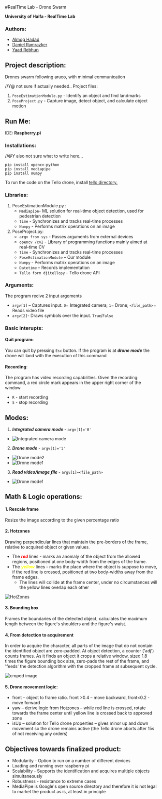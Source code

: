 #RealTime Lab - Drone Swarm


**University of Haifa - RealTime Lab**

### Authors:

* [Almog Hadad](https://github.com/AlmogHadad)
* [Daniel Ramrazker](https://github.com/danielramraz)
* [Yaad Rebhun](https://github.com/YaadR)

## Project description:
Drones swarm following aruco, with minimal communication

//Y@ not sure if actually needed.. 
Project files: 
1. `PoseEstimationModule.py` - Identify an object and find landmarks 
2. `PoseProject.py` - Capture image, detect object, and calculate object motion


## Run Me:
IDE: **Raspberry.pi**
### Installations:

//@Y also not sure what to write here...
```
pip install opencv-python
pip install mediapipe 
pip install numpy
```

To run the code on the Tello drone, install [tello directory.](https://github.com/damiafuentes/DJITelloPy)

### Libraries:
1. PoseEstimationModule.py :
   * `Mediapipe`- ML solution for real-time object detection, used for pedestrian detection
   * `time` - Synchronizes and tracks real-time processes
   * `Numpy` - Performs matrix operations on an image
2. PoseProject.py:
   * `argv from sys` - Passes arguments from external devices
   * `opencv /cv2` - Library of programming functions mainly aimed at real-time CV
   * `time` - Synchronizes and tracks real-time processes
   * `PoseEstimationModule` – Our module
   * `Numpy` - Performs matrix operations on an image
   * `Datetime` – Records implementation
   * `Tello form djitellopy` – Tello drone API
### Arguments:
The program recive 2 input argoments
 * `argv[1]` – Captures input. `0`= Integrated camera; `1`= Drone; `<file_path>`= Reads video file
 * `argv[2]`- Draws symbols over the input. `True`/`False`

### Basic interupts:
#### Quit program:
You can quit by pressing `Esc` button. If the program is at ***drone mode*** the drone will land with the execution of this command
#### Recording:
The program has video recording capabilities. Given the recording command, a red circle mark appears in the upper right corner of the window
* `R` - start recording
* `S` - stop recording

## Modes:
1. ***Integrated camera mode*** - `argv[1]='0'`
* ![Integrated camera mode](MarkdownFiles/integrated_camera.gif)

2. ***Drone mode*** - `argv[1]='1'`
* ![Drone mode2](MarkdownFiles/drone_flight2.gif)
* ![Drone mode1](MarkdownFiles/drone_flight1.gif)


3. ***Read video/image file*** - `argv[1]=<file_path>`
* ![Drone mode1](MarkdownFiles/video_file.gif)

## Math & Logic operations:
#### 1. Rescale frame
Resize the image according to the given percentage ratio
#### 2. Hotzones
Drawing perpendicular lines that maintain the pre-borders of the frame, relative to acquired object or given values.
* The <span style="color:red">***red***</span> lines - marks an anomaly of the object from the allowed regions, positioned at one body-width from the edges of the frame.
* The <span style="color:yellow">***yellow***</span> lines - marks the place where the object is suppose to move, if the red line is crossed, positioned at two body-widths away from the frame edges.
  * The lines will collide at the frame center, under no circumstances will the yellow lines overlap each other

![HotZones](/MarkdownFiles/hotZones.png)

#### 3. Bounding box
Frames the boundaries of the detected object, calculates the maximum length between the figure's shoulders and the figure's waist.
#### 4. From detection to acquirement
In order to acquire the character, all parts of the image that do not contain the identified object are zero-padded.
At object detection, a counter ('adj') counts frames. As it finds an object it crops a relative window, sized 1.8 times the figure bounding box size, zero-pads the rest of the frame,
and 'feeds' the detection algorithm with the cropped frame at subsequent
cycle.

![croped image](/MarkdownFiles/crop_image.png)

#### 5. Drone movement logic:
  * front – object to frame ratio. front >0.4 – move backward, front<0.2 - move
  forward
  * yaw – derive logic from Hotzones – while red line is crossed, rotate towards the
  frame center until yellow line is crossed back to approved zone
  * isUp – solution for Tello drone properties – gives minor up and down
  movement so the drone remains active (the Tello drone aborts after 15s of not
  receiving any orders)
  
## Objectives towards finalized product:
* Modularity - Option to run on a number of different devices
* Loading and running over raspberry pi
* Scalability - Supports the identification and acquires multiple objects simultaneously
* Robustness - resistance to extreme cases
* MediaPipe is Google's open source directory and therefore it is not legal to market the
product as is, at least in principle
